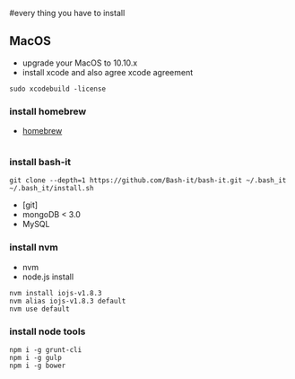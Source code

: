 #every thing you have to install


## MacOS

 * upgrade your MacOS to 10.10.x
 * install xcode and also agree xcode agreement
 
```
sudo xcodebuild -license
```

### install homebrew

 * [homebrew](http://brew.sh/)
 
```

```

### install bash-it

```
git clone --depth=1 https://github.com/Bash-it/bash-it.git ~/.bash_it
~/.bash_it/install.sh
```

 * [git]
 * mongoDB < 3.0
 * MySQL
 
### install nvm

 * nvm
 * node.js install
 
```
nvm install iojs-v1.8.3
nvm alias iojs-v1.8.3 default
nvm use default
```

### install node tools

```
npm i -g grunt-cli
npm i -g gulp
npm i -g bower

```
  
